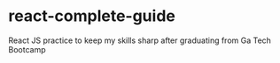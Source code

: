 # react-complete-guide
React JS practice to keep my skills sharp after graduating from Ga Tech Bootcamp
